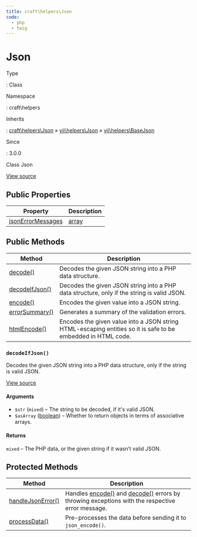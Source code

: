 ```yaml
---
title: craft\helpers\Json
code:
  - php
  - twig
---
```


# Json

Type

:   Class

Namespace

:   craft\helpers

Inherits

:   [craft\helpers\Json](craft-helpers-json.md) &raquo;
[yii\helpers\Json](https://www.yiiframework.com/doc/api/2.0/yii-helpers-json) &raquo;
[yii\helpers\BaseJson](https://www.yiiframework.com/doc/api/2.0/yii-helpers-basejson)

Since

:   3.0.0



Class Json





[View source](https://github.com/craftcms/cms/blob/master/src/helpers/Json.php)


## Public Properties

| Property                                                                                                                                       | Description
| ---------------------------------------------------------------------------------------------------------------------------------------------- | --------------------------------------------
| [jsonErrorMessages](https://www.yiiframework.com/doc/api/2.0/yii-helpers-basejson#$jsonErrorMessages-detail "Defined by yii\helpers\BaseJson") | [array](http://php.net/language.types.array)





## Public Methods

| Method                                                                                                                                  | Description
| --------------------------------------------------------------------------------------------------------------------------------------- | ------------------------------------------------------------------------------------------------------------
| [decode()](https://www.yiiframework.com/doc/api/2.0/yii-helpers-basejson#decode()-detail "Defined by yii\helpers\BaseJson")             | Decodes the given JSON string into a PHP data structure.
| [decodeIfJson()](craft-helpers-json.md#method-decodeifjson)                                                                             | Decodes the given JSON string into a PHP data structure, only if the string is valid JSON.
| [encode()](https://www.yiiframework.com/doc/api/2.0/yii-helpers-basejson#encode()-detail "Defined by yii\helpers\BaseJson")             | Encodes the given value into a JSON string.
| [errorSummary()](https://www.yiiframework.com/doc/api/2.0/yii-helpers-basejson#errorSummary()-detail "Defined by yii\helpers\BaseJson") | Generates a summary of the validation errors.
| [htmlEncode()](https://www.yiiframework.com/doc/api/2.0/yii-helpers-basejson#htmlEncode()-detail "Defined by yii\helpers\BaseJson")     | Encodes the given value into a JSON string HTML-escaping entities so it is safe to be embedded in HTML code.

### `decodeIfJson()`





Decodes the given JSON string into a PHP data structure, only if the string is valid JSON.




[View source](https://github.com/craftcms/cms/blob/master/src/helpers/Json.php#L27-L35)


#### Arguments

- `$str` (`mixed`) – The string to be decoded, if it's valid JSON.
- `$asArray` ([boolean](http://php.net/language.types.boolean)) – Whether to return objects in terms of associative arrays.

#### Returns

`mixed` – The PHP data, or the given string if it wasn’t valid JSON.





## Protected Methods

| Method                                                                                                                                        | Description
| --------------------------------------------------------------------------------------------------------------------------------------------- | ----------------------------------------------------------------------------------------------------------------------------------------------------------------------------------------------------------------------------------------------------------------
| [handleJsonError()](https://www.yiiframework.com/doc/api/2.0/yii-helpers-basejson#handleJsonError()-detail "Defined by yii\helpers\BaseJson") | Handles [encode()](https://www.yiiframework.com/doc/api/2.0/yii-helpers-basejson#encode()-detail) and [decode()](https://www.yiiframework.com/doc/api/2.0/yii-helpers-basejson#decode()-detail) errors by throwing exceptions with the respective error message.
| [processData()](https://www.yiiframework.com/doc/api/2.0/yii-helpers-basejson#processData()-detail "Defined by yii\helpers\BaseJson")         | Pre-processes the data before sending it to `json_encode()`.






